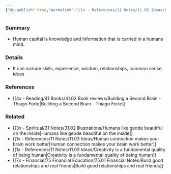 ```yaml
---
{"dg-publish":true,"permalink":"/1x - References/11 Notes/11.03 Ideas/Human capital/","title":"Human capital","noteIcon":""}
---
```



### Summary
- Human capital is knowledge and information that is carried in a humans mind.

### Details
- It can include skills, experience, wisdom, relationships, common sense, ideas

### References
- [[4x - Reading/41 Books/41.02 Book reviews/Building a Second Brain - Thiago Forte\|Building a Second Brain - Thiago Forte]]

### Related
- [[3x - Spiritual/31 Notes/31.02 Illustrations/Humans like geode beautiful on the inside\|Humans like geode beautiful on the inside]]
- [[1x - References/11 Notes/11.03 Ideas/Human connection makes your brain work better\|Human connection makes your brain work better]]
- [[1x - References/11 Notes/11.03 Ideas/Creativity is a fundamental quality of being human\|Creativity is a fundamental quality of being human]]
- [[7x - Financial/75 Financial Education/75.01 Financial Notes/Build good relationships and real friends\|Build good relationships and real friends]]